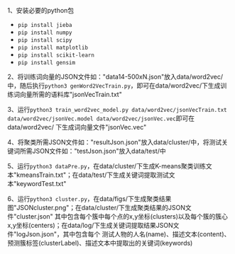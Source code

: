 1、安装必要的python包

- `pip install jieba`
- `pip install numpy`
- `pip install scipy`
- `pip install matplotlib`
- `pip install scikit-learn`
- `pip install gensim`

2、将训练词向量的JSON文件如："data14-500xN.json"放入data/word2vec/中，随后执行`python3 genWord2VecTrain.py`，即可在data/word2vec/下生成训练词向量所需的语料库"jsonVecTrain.txt"

3、运行`python3 train_word2vec_model.py data/word2vec/jsonVecTrain.txt data/word2vec/jsonVec.model data/word2vec/jsonVec.vec`即可在data/word2vec/
下生成词向量文件"jsonVec.vec"

4、将聚类所需JSON文件如："resultJson.json"放入data/cluster/中，将测试关键词所需JSON文件如："testJson.json"放入data/test/中

5、运行`python3 dataPre.py`，在data/cluster/下生成K-means聚类训练文本"kmeansTrain.txt"；在data/test/下生成关键词提取测试文本"keywordTest.txt"

6、运行`python3 cluster.py`，在data/figs/下生成聚类结果图"JSONcluster.png"；在data/cluster/下生成聚类结果的JSON文件"cluster.json"
其中包含每个簇中每个点的x,y坐标(clusters)以及每个簇的簇心x,y坐标(centers)；在data/log/下生成关键词提取结果JSON文件"logJson.json"，其中包含每个
测试人物的人名(name)、描述文本(content)、预测簇标签(clusterLabel)、描述文本中提取出的关键词(keywords)


